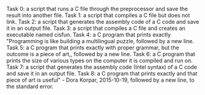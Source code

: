 Task 0: a script that runs a C file through the preprocessor and save the result into another file.
Task 1: a script that compiles a C file but does not link.
Task 2: a script that generates the assembly code of a C code and save it in an output file.
Task 3: a script that compiles a C file and creates an executable named cisfun.
Task 4: a C program that prints exactly "Programming is like building a multilingual puzzle, followed by a new line.
Task 5: a C program that prints exactly with proper grammar, but the outcome is a piece of art,, followed by a new line.
Task 6: a C program that prints the size of various types on the computer it is compiled and run on.
Task 7: a script that generates the assembly code (Intel syntax) of a C code and save it in an output file.
Task 8: a  C program that prints exactly and that piece of art is useful" - Dora Korpar, 2015-10-19, followed by a new line, to the standard error.
